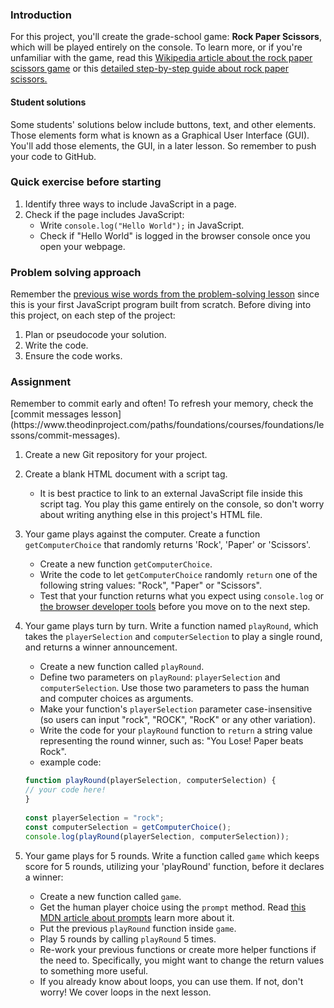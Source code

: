 ### Introduction

For this project, you'll create the grade-school game: **Rock Paper Scissors**, which will be played entirely on the console. To learn more, or if you're unfamiliar with the game, read this [Wikipedia article about the rock paper scissors game](https://en.wikipedia.org/wiki/Rock%E2%80%93paper%E2%80%93scissors) or this [detailed step-by-step guide about rock paper scissors.](https://www.wikihow.com/Play-Rock,-Paper,-Scissors)

<div class="lesson-note">
<h4>Student solutions</h4>
Some students' solutions below include buttons, text, and other elements. Those elements form what is known as a Graphical User Interface (GUI). You'll add those elements, the GUI, in a later lesson. So remember to push your code to GitHub.
</div>

### Quick exercise before starting

1. Identify three ways to include JavaScript in a page.
2. Check if the page includes JavaScript:
   - Write `console.log("Hello World");` in JavaScript.
   - Check if "Hello World" is logged in the browser console once you open your webpage.

### Problem solving approach

Remember the [previous wise words from the problem-solving lesson](https://www.theodinproject.com/lessons/foundations-problem-solving) since this is your first JavaScript program built from scratch. Before diving into this project, on each step of the project: 
1. Plan or pseudocode your solution. 
2. Write the code.
3. Ensure the code works.

### Assignment

<div class="lesson-content__panel" markdown="1">
Remember to commit early and often! To refresh your memory, check the [commit messages lesson](https://www.theodinproject.com/paths/foundations/courses/foundations/lessons/commit-messages).

1. Create a new Git repository for your project.
1. Create a blank HTML document with a script tag.
   - It is best practice to link to an external JavaScript file inside this script tag. You play this game entirely on the console, so don't worry about writing anything else in this project's HTML file.
1. Your game plays against the computer. Create a function `getComputerChoice` that randomly returns 'Rock', 'Paper' or 'Scissors'.
   - Create a new function `getComputerChoice`.
   - Write the code to let `getComputerChoice` randomly `return` one of the following string values: "Rock", "Paper" or "Scissors".
   - Test that your function returns what you expect using `console.log` or [the browser developer tools](https://www.theodinproject.com/lessons/foundations-javascript-developer-tools) before you move on to the next step.
1. Your game plays turn by turn. Write a function named `playRound`, which takes the `playerSelection` and `computerSelection` to play a single round, and returns a winner announcement. 
   - Create a new function called `playRound`.
   - Define two parameters on `playRound`: `playerSelection` and `computerSelection`. Use those two parameters to pass the human and computer choices as arguments.
   - Make your function's `playerSelection` parameter case-insensitive (so users can input "rock", "ROCK", "RocK" or any other variation).
   - Write the code for your `playRound` function to `return` a string value representing the round winner, such as: "You Lose! Paper beats Rock".
   - example code:

   ~~~javascript
   function playRound(playerSelection, computerSelection) {
   // your code here!
   }
 
   const playerSelection = "rock";
   const computerSelection = getComputerChoice();
   console.log(playRound(playerSelection, computerSelection));
   ~~~

1. Your game plays for 5 rounds. Write a function called `game` which keeps score for 5 rounds, utilizing your 'playRound' function, before it declares a winner:
   - Create a new function called `game`.
   - Get the human player choice using the `prompt` method. Read [this MDN article about prompts](https://developer.mozilla.org/en-US/docs/Web/API/Window/prompt) learn more about it.  
   - Put the previous `playRound` function inside `game`.
   - Play 5 rounds by calling `playRound` 5 times.
   - Re-work your previous functions or create more helper functions if the need to. Specifically, you might want to change the return values to something more useful.
   - If you already know about loops, you can use them. If not, don't worry! We cover loops in the next lesson. 

</div>
